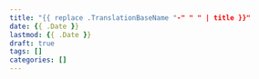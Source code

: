 ```yaml
---
title: "{{ replace .TranslationBaseName "-" " " | title }}"
date: {{ .Date }}
lastmod: {{ .Date }}
draft: true
tags: []
categories: []
---
```

